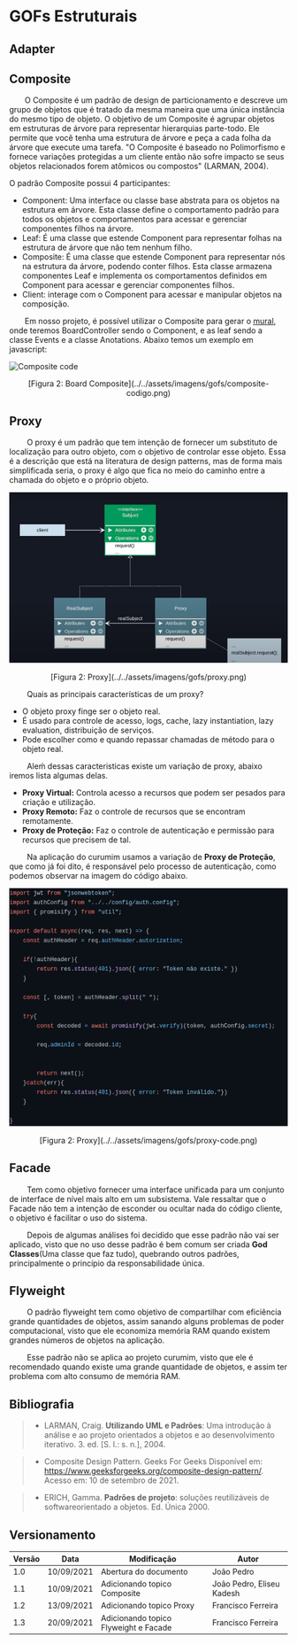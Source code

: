 # GOFs Estruturais

## Adapter


## Composite

&emsp;&emsp;O Composite é um padrão de design de particionamento e descreve um grupo de objetos que é tratado da mesma maneira que uma única instância do mesmo tipo de objeto. O objetivo de um Composite é agrupar objetos em estruturas de árvore para representar hierarquias parte-todo. Ele permite que você tenha uma estrutura de árvore e peça a cada folha da árvore que execute uma tarefa. "O Composite é baseado no Polimorfismo e fornece variações protegidas a um cliente então não sofre impacto se seus objetos relacionados forem atômicos ou compostos" (LARMAN, 2004). 

O padrão Composite possui 4 participantes:

- Component: Uma interface ou classe base abstrata para os objetos na estrutura em árvore. Esta classe define o comportamento padrão para todos os objetos e comportamentos para acessar e gerenciar componentes filhos na árvore.
- Leaf: É uma classe que estende Component para representar folhas na estrutura de árvore que não tem nenhum filho.
- Composite: É uma classe que estende Component para representar nós na estrutura da árvore, podendo conter filhos. Esta classe armazena componentes Leaf e implementa os comportamentos definidos em Component para acessar e gerenciar componentes filhos.
- Client: interage com o Component para acessar e manipular objetos na composição.

&emsp;&emsp;Em nosso projeto, é possível utilizar o Composite para gerar o [mural](../../../base/requisitos/modelagem/lexicos/#lexico-mural), onde teremos BoardController sendo o Component, e as leaf sendo a classe Events e a classe Anotations. Abaixo temos um exemplo em javascript:

![Composite code](../../assets/imagens/gofs/composite-codigo.jpeg)

<center>[Figura 2: Board Composite](../../assets/imagens/gofs/composite-codigo.png)</center>


## Proxy
&emsp;&emsp; O proxy é um padrão que tem intenção de fornecer um substituto de localização para outro objeto, com o objetivo de controlar esse objeto. Essa é a descrição que está na literatura de design patterns, mas de forma mais simplificada seria, o proxy é algo que fica no meio do caminho entre a chamada do objeto e o próprio objeto.

![Proxy](../../assets/imagens/gofs/proxy.png)

<center>[Figura 2: Proxy](../../assets/imagens/gofs/proxy.png)</center>


&emsp;&emsp; Quais as principais características  de um proxy? 

* O objeto proxy finge ser o objeto real.
* É usado para controle de acesso, logs, cache, lazy instantiation, lazy evaluation, distribuição de serviços.
* Pode escolher como e quando repassar chamadas de método para o objeto real.



&emsp;&emsp; Aleḿ dessas caracteristicas existe um variação de proxy, abaixo iremos lista algumas delas.
 
* **Proxy Virtual:** Controla acesso a recursos que podem ser pesados para criação e utilização.
* **Proxy Remoto:** Faz o controle de recursos que se encontram remotamente.
* **Proxy de Proteção:** Faz o controle de autenticação  e permissão para recursos que precisem de tal.
 
&emsp;&emsp; Na aplicação do curumim usamos a variação de **Proxy de Proteção**, que como já foi dito, é responsável pelo processo de autenticação, como podemos observar na imagem do código abaixo.

![Proxy](../../assets/imagens/gofs/proxy-code.png)

<center>[Figura 2: Proxy](../../assets/imagens/gofs/proxy-code.png)</center>

## Facade
&emsp;&emsp; Tem como objetivo fornecer uma interface unificada para um conjunto de interface de nível mais alto em um subsistema. Vale ressaltar que o Facade não tem a intenção de esconder ou ocultar nada do código cliente, o objetivo é facilitar o uso do sistema.
 
&emsp;&emsp; Depois de algumas análises foi decidido que esse padrão não vai ser aplicado, visto que no uso desse padrão é bem comum ser criada **God Classes**(Uma classe que faz tudo), quebrando outros padrões, principalmente o princípio da responsabilidade única.

## Flyweight

&emsp;&emsp; O padrão flyweight tem como objetivo de compartilhar com eficiência grande quantidades  de objetos, assim sanando alguns problemas de poder computacional, visto que ele economiza memória RAM quando existem grandes números de objetos na aplicação.
 
&emsp;&emsp; Esse padrão não se aplica ao projeto curumim, visto que ele é recomendado quando existe uma grande quantidade de objetos, e assim ter problema com alto consumo de memória RAM.




## Bibliografia

> - LARMAN, Craig. <b>Utilizando UML e Padrões</b>: Uma introdução à análise e ao projeto orientados a objetos e ao desenvolvimento iterativo. 3. ed. [S. l.: s. n.], 2004.

> - Composite Design Pattern. Geeks For Geeks Disponível em: <https://www.geeksforgeeks.org/composite-design-pattern/>. Acesso em: 10 de setembro de 2021.

> - ERICH, Gamma. <b>Padrões de projeto</b>:  soluções reutilizáveis de softwareorientado a objetos. Ed. Única 2000.






## Versionamento
| Versão | Data | Modificação | Autor |
|--|--|--|--|
|1.0|10/09/2021| Abertura do documento | João Pedro |
|1.1|10/09/2021| Adicionando topico Composite | João Pedro, Eliseu Kadesh |
|1.2|13/09/2021| Adicionando topico Proxy|Francisco Ferreira|
|1.3|20/09/2021| Adicionando topico Flyweight e Facade |Francisco Ferreira|

